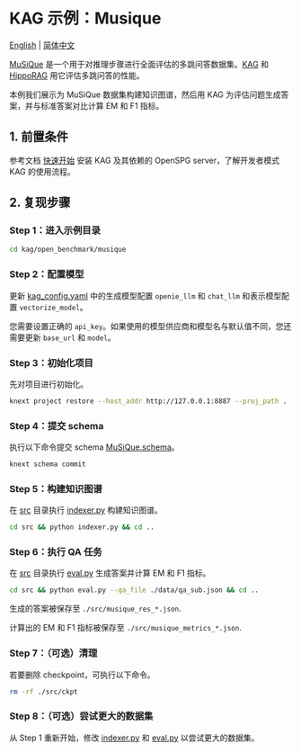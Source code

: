 # KAG 示例：Musique

[English](./README.md) |
[简体中文](./README_cn.md)

[MuSiQue](https://arxiv.org/abs/2108.00573) 是一个用于对推理步骤进行全面评估的多跳问答数据集。[KAG](https://arxiv.org/abs/2409.13731) 和 [HippoRAG](https://arxiv.org/abs/2405.14831) 用它评估多跳问答的性能。

本例我们展示为 MuSiQue 数据集构建知识图谱，然后用 KAG 为评估问题生成答案，并与标准答案对比计算 EM 和 F1 指标。

## 1. 前置条件

参考文档 [快速开始](https://openspg.yuque.com/ndx6g9/0.6/quzq24g4esal7q17) 安装 KAG 及其依赖的 OpenSPG server，了解开发者模式 KAG 的使用流程。

## 2. 复现步骤

### Step 1：进入示例目录

```bash
cd kag/open_benchmark/musique
```

### Step 2：配置模型

更新 [kag_config.yaml](./kag_config.yaml) 中的生成模型配置 ``openie_llm`` 和 ``chat_llm`` 和表示模型配置 ``vectorize_model``。

您需要设置正确的 ``api_key``。如果使用的模型供应商和模型名与默认值不同，您还需要更新 ``base_url`` 和 ``model``。

### Step 3：初始化项目

先对项目进行初始化。

```bash
knext project restore --host_addr http://127.0.0.1:8887 --proj_path .
```

### Step 4：提交 schema

执行以下命令提交 schema [MuSiQue.schema](./schema/MuSiQue.schema)。

```bash
knext schema commit
```

### Step 5：构建知识图谱

在 [src](./src) 目录执行 [indexer.py](./src/indexer.py) 构建知识图谱。

```bash
cd src && python indexer.py && cd ..
```

### Step 6：执行 QA 任务

在 [src](./src) 目录执行 [eval.py](./src/eval.py) 生成答案并计算 EM 和 F1 指标。

```bash
cd src && python eval.py --qa_file ./data/qa_sub.json && cd ..
```

生成的答案被保存至 ``./src/musique_res_*.json``.

计算出的 EM 和 F1 指标被保存至 ``./src/musique_metrics_*.json``.

### Step 7：（可选）清理

若要删除 checkpoint，可执行以下命令。

```bash
rm -rf ./src/ckpt
```

### Step 8：（可选）尝试更大的数据集

从 Step 1 重新开始，修改 [indexer.py](./src/indexer.py) 和 [eval.py](./src/eval.py) 以尝试更大的数据集。

